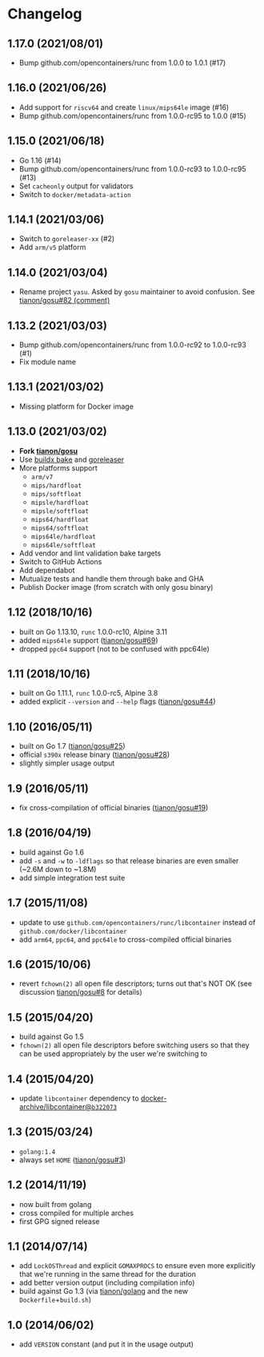 # Changelog

## 1.17.0 (2021/08/01)

* Bump github.com/opencontainers/runc from 1.0.0 to 1.0.1 (#17)

## 1.16.0 (2021/06/26)

* Add support for `riscv64` and create `linux/mips64le` image (#16)
* Bump github.com/opencontainers/runc from 1.0.0-rc95 to 1.0.0 (#15)

## 1.15.0 (2021/06/18)

* Go 1.16 (#14)
* Bump github.com/opencontainers/runc from 1.0.0-rc93 to 1.0.0-rc95 (#13)
* Set `cacheonly` output for validators
* Switch to `docker/metadata-action`

## 1.14.1 (2021/03/06)

* Switch to `goreleaser-xx` (#2)
* Add `arm/v5` platform

## 1.14.0 (2021/03/04)

* Rename project `yasu`. Asked by `gosu` maintainer to avoid confusion. See [tianon/gosu#82 (comment)](https://github.com/tianon/gosu/pull/82#issuecomment-790874961)

## 1.13.2 (2021/03/03)

* Bump github.com/opencontainers/runc from 1.0.0-rc92 to 1.0.0-rc93 (#1)
* Fix module name

## 1.13.1 (2021/03/02)

* Missing platform for Docker image

## 1.13.0 (2021/03/02)

* **Fork [tianon/gosu](https://github.com/tianon/gosu/issues/69)**
* Use [buildx bake](https://github.com/docker/buildx) and [goreleaser](https://goreleaser.com/)
* More platforms support
  * `arm/v7`
  * `mips/hardfloat`
  * `mips/softfloat`
  * `mipsle/hardfloat`
  * `mipsle/softfloat`
  * `mips64/hardfloat`
  * `mips64/softfloat`
  * `mips64le/hardfloat`
  * `mips64le/softfloat`
* Add vendor and lint validation bake targets
* Switch to GitHub Actions
* Add dependabot
* Mutualize tests and handle them through bake and GHA
* Publish Docker image (from scratch with only gosu binary)

## 1.12 (2018/10/16)

* built on Go 1.13.10, `runc` 1.0.0-rc10, Alpine 3.11
* added `mips64le` support ([tianon/gosu#69](https://github.com/tianon/gosu/issues/69))
* dropped `ppc64` support (not to be confused with ppc64le)

## 1.11 (2018/10/16)

* built on Go 1.11.1, `runc` 1.0.0-rc5, Alpine 3.8
* added explicit `--version` and `--help` flags ([tianon/gosu#44](https://github.com/tianon/gosu/issues/44))

## 1.10 (2016/05/11)

* built on Go 1.7 ([tianon/gosu#25](https://github.com/tianon/gosu/issues/25))
* official `s390x` release binary ([tianon/gosu#28](https://github.com/tianon/gosu/issues/28))
* slightly simpler usage output

## 1.9 (2016/05/11)

* fix cross-compilation of official binaries ([tianon/gosu#19](https://github.com/tianon/gosu/issues/19))

## 1.8 (2016/04/19)

* build against Go 1.6
* add `-s` and `-w` to `-ldflags` so that release binaries are even smaller (~2.6M down to ~1.8M)
* add simple integration test suite

## 1.7 (2015/11/08)

* update to use `github.com/opencontainers/runc/libcontainer` instead of `github.com/docker/libcontainer`
* add `arm64`, `ppc64`, and `ppc64le` to cross-compiled official binaries

## 1.6 (2015/10/06)

* revert `fchown(2)` all open file descriptors; turns out that's NOT OK (see discussion [tianon/gosu#8](https://github.com/tianon/gosu/issues/8) for details)

## 1.5 (2015/04/20)

* build against Go 1.5
* `fchown(2)` all open file descriptors before switching users so that they can be used appropriately by the user we're switching to

## 1.4 (2015/04/20)

* update `libcontainer` dependency to [docker-archive/libcontainer@`b322073`](https://github.com/docker-archive/libcontainer/commit/b322073f27b0e9e60b2ab07eff7f4e96a24cb3f9)

## 1.3 (2015/03/24)

* `golang:1.4`
* always set `HOME` ([tianon/gosu#3](https://github.com/tianon/gosu/issues/3))

## 1.2 (2014/11/19)

* now built from golang
* cross compiled for multiple arches
* first GPG signed release

## 1.1 (2014/07/14)

* add `LockOSThread` and explicit `GOMAXPROCS` to ensure even more explicitly that we're running in the same thread for the duration
* add better version output (including compilation info)
* build against Go 1.3 (via [tianon/golang](https://registry.hub.docker.com/u/tianon/golang/) and the new `Dockerfile`+`build.sh`)

## 1.0 (2014/06/02)

* add `VERSION` constant (and put it in the usage output)
